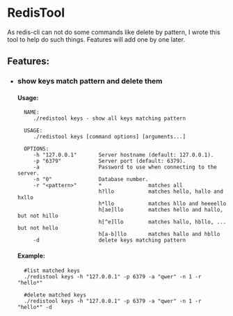 # RedisTool

As redis-cli can not do some commands like delete by pattern, I wrote this tool to help do such things. Features will add one by one later.

## Features:

* ### show keys match pattern and delete them

	#### Usage:

	    NAME:
	       ./redistool keys - show all keys matching pattern
	    
	    USAGE:
	       ./redistool keys [command options] [arguments...]
	    
	    OPTIONS:
	       -h "127.0.0.1"       Server hostname (default: 127.0.0.1).
	       -p "6379"            Server port (default: 6379).
	       -a                   Password to use when connecting to the server.
	       -n "0"               Database number.
	       -r "<pattern>"       *               matches all
	                            h?llo           matches hello, hallo and hxllo
	                            h*llo           matches hllo and heeeello
	                            h[ae]llo        matches hello and hallo, but not hillo
	                            h[^e]llo        matches hallo, hbllo, ... but not hello
	                            h[a-b]llo       matches hallo and hbllo
	       -d                   delete keys matching pattern

	#### Example:
	
		#list matched keys
		./redistool keys -h "127.0.0.1" -p 6379 -a "qwer" -n 1 -r "hello*"
		
		#delete matched keys
		./redistool keys -h "127.0.0.1" -p 6379 -a "qwer" -n 1 -r "hello*" -d
